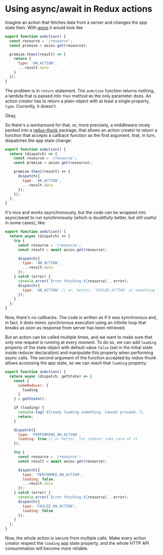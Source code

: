 # Using async/await in Redux actions

Imagine an action that fetches data from a server and changes the app state
then. With [axios](https://github.com/mzabriskie/axios) it would look like

```javascript
export function anAction() {
  const resource = '/resource';
  const promise = axios.get(resource);

  promise.then((result) => {
    return {
      type: 'AN_ACTION',
      ...result.data
    }
  });
}
```

The problem is in `return` statement. The `anAction` function returns nothing, a
lambda that is passed into `then` method as the only parameter does. An action
creator has to return a plain-object with at least a single property, `type`.
Currently, it doesn't.

Okay,

So there's a workaround for that, or, more precisely, a middleware nicely packed
into a [redux-thunk](https://github.com/gaearon/redux-thunk) package, that
allows an action creator to return a function that accepts a callback function
as the first argument, that, in turn, dispatches the app state change:

```javascript
export function anAction() {
  return (dispatch) => {
    const resource = '/resource';
    const promise = axios.get(resource);

    promise.then((result) => {
      dispatch({
        type: 'AN_ACTION',
        ...result.data
      });
    });
  };
}
```

It's nice and works asynchronously, but the code can be wrapped into async/await
to run synchronously (which is doubtfully better, but still useful in some cases), like:

```javascript
export function anAction() {
  return async (dispatch) => {
    try {
      const resource = '/resource';
      const result = await axios.get(resource);

      dispatch({
        type: 'AN_ACTION',
        ...result.data
      });
    } catch (error) {
      console.error(`Error fetching ${resource}`, error);
      dispatch({
        type: 'AN_ACTION' // or, better, 'FAILED_ACTION' or something like that
      });
    }
  };
}
```

Now, there's no callbacks. The code is written as if it was synchronous and, in
fact, it does mimic synchronous execution using an infinite loop that breaks as
soon as response from server has been retrieved.

But an action can be called multiple times, and we want to make sure that only
one request is running at every moment. To do so, we can add `loading` property
of the state object with default value `false` (set in the initial state inside
reducer declaration) and manipulate this property when performing async calls.
The second argument of the function accepted by redux-thunk allows accessing the
app state, so we can reach that `loading` property:

```javascript
export function anAction() {
  return async (dispatch, getState) => {
    const {
      someReducer: {
        loading
      }
    } = getState();

    if (loading) {
      console.log('Already loading something. Cannot proceed.');
      return;
    }

    dispatch({
      type: 'PERFORMING_AN_ACTION',
      loading: true // or better, let reducer take care of it
    });

    try {
      const resource = '/resource';
      const result = await axios.get(resource);

      dispatch({
        type: 'PERFORMED_AN_ACTION',
        loading: false,
        ...result.data
      });
    } catch (error) {
      console.error(`Error fetching ${resource}`, error);
      dispatch({
        type: 'FAILED_AN_ACTION',
        loading: false
      });
    }
  };
}
```

Now, the whole action is secure from multiple calls. Make every action creator
respect the `loading` app state property, and the whole HTTP API consummation
will become more reliable.
